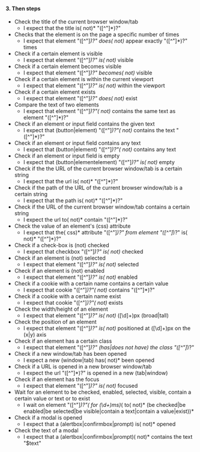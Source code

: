 #### 3. **Then steps**
- Check the title of the current browser window/tab
  - I expect that the title is( not)* "([^"]*)?"
- Checks that the element is on the page a specific number of times
  - I expect that element "([^"]*)?" does( not)* appear exactly "([^"]*)?" times
- Check if a certain element is visible
  - I expect that element "([^"]*)?" is( not)* visible
- Check if a certain element becomes visible
  - I expect that element "([^"]*)?" becomes( not)* visible
- Check if a certain element is within the current viewport
  - I expect that element "([^"]*)?" is( not)* within the viewport
- Check if a certain element exists
  - I expect that element "([^"]*)?" does( not)* exist
- Compare the text of two elements
  - I expect that element "([^"]*)?"( not)* contains the same text as element "([^"]*)?"
- Check if an element or input field contains the given text
  - I expect that (button|element) "([^"]*)?"( not)* contains the text "([^"]*)?"
- Check if an element or input field contains any text
  - I expect that (button|element) "([^"]*)?"( not)* contains any text
- Check if an element or input field is empty
  - I expect that (button|elementelement) "([^"]*)?" is( not)* empty
- Check if the the URL of the current browser window/tab is a certain string
  - I expect that the url is( not)* "([^"]*)?"
- Check if the path of the URL of the current browser window/tab is a certain string
  - I expect that the path is( not)* "([^"]*)?"
- Check if the URL of the current browser window/tab contains a certain string
  - I expect the url to( not)* contain "([^"]*)?"
- Check the value of an element's (css) attribute
  - I expect that the( css)* attribute "([^"]*)?" from element "([^"]*)?" is( not)* "([^"]*)?"
- Check if a check-box is (not) checked
  - I expect that checkbox "([^"]*)?" is( not)* checked
- Check if an element is (not) selected
  - I expect that element "([^"]*)?" is( not)* selected
- Check if an element is (not) enabled
  - I expect that element "([^"]*)?" is( not)* enabled
- Check if a cookie with a certain name contains a certain value
  - I expect that cookie "([^"]*)?"( not)* contains "([^"]*)?"
- Check if a cookie with a certain name exist
  - I expect that cookie "([^"]*)?"( not)* exists
- Check the width/height of an element
  - I expect that element "([^"]*)?" is( not)* ([\d]+)px (broad|tall)
- Check the position of an element
  - I expect that element "([^"]*)?" is( not)* positioned at ([\d]+)px on the (x|y) axis
- Check if an element has a certain class
  - I expect that element "([^"]*)?" (has|does not have) the class "([^"]*)?"
- Check if a new window/tab has been opened
  - I expect a new (window|tab) has( not)* been opened
- Check if a URL is opened in a new browser window/tab
  - I expect the url "([^"]*)?" is opened in a new (tab|window)
- Check if an element has the focus
  - I expect that element "([^"]*)?" is( not)* focused
- Wait for an element to be checked, enabled, selected, visible, contain a certain value or text or to exist
  - I wait on element "([^"]*)?"( for (\d+)ms)*( to( not)* (be checked|be enabled|be selected|be visible|contain a text|contain a value|exist))*
- Check if a modal is opened
  - I expect that a (alertbox|confirmbox|prompt) is( not)* opened
- Check the text of a modal
  - I expect that a (alertbox|confirmbox|prompt)( not)* contains the text "$text"
